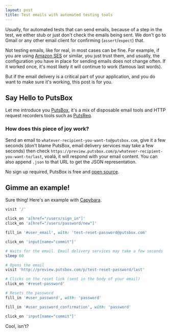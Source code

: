 ```yaml
---
layout: post
title: Test emails with automated testing tools
---
```


Usually, for automated tests that can send emails, because of a step in the test, we either stub or just don't check the emails being sent. We don't go to Gmail or any other email client for confirming (`assert`/`expect`) that.

Not testing emails, like for real, in most cases can be fine. For example, if you are using [Amazon SES](https://aws.amazon.com/ses/) or similar, you just trust them, and usually, the configuration you have in place for sending emails does not change often. If it worked once, it's most likely it will continue to work (famous last words).

But if the email delivery is a critical part of your application, and you do want to make sure it's working, this post is for you.

## Say Hello to PutsBox

Let me introduce you [PutsBox](http://putsbox.com), it's a mix of disposable email tools and HTTP request recorders tools such as [PutsReq](http://putsreq.com).

### How does this piece of joy work?

Send an email to `whatever-recipient-you-want-to@putsbox.com`, give it a few seconds (don't blame PutsBox, email delivery services may take a few seconds) then check `https://preview.putsbox.com/p/whatever-recipient-you-want-to/last`, voalá, it will respond with your email content. You can also append `.json` to that URL to get the JSON representation.

No sign up required, PutsBox is free and [open source](https://github.com/phstc/putsbox).

## Gimme an example!

Sure thing! Here's an example with [Capybara](https://github.com/jnicklas/capybara).

```ruby
visit '/'

click_on 'a[href="/users/sign_in"]'
click_on 'a[href="/users/password/new"]'

fill_in '#user_email', with: 'test-reset-password@putsbox.com'

click_on 'input[name="commit"]'

# Waits for the email. Email delivery services may take a few seconds
sleep 60

# Opens the email
visit 'http://preview.putsbox.com/p/test-reset-password/last'

# Clicks on the reset link (sent in the body of your email)
click_on '#reset-password'

# Resets the password
fill_in '#user_password', with: 'password'

fill_in '#user_password_confirmation', with: 'password'

click_on 'input[name="commit"]'
```

Cool, isn't?
